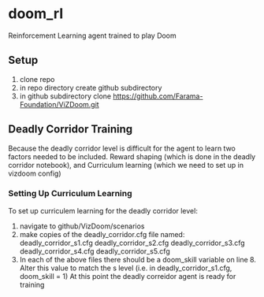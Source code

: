 # doom_rl
Reinforcement Learning agent trained to play Doom 

## Setup
1) clone repo
2) in repo directory create github subdirectory
3) in github subdirectory clone https://github.com/Farama-Foundation/ViZDoom.git

## Deadly Corridor Training
Because the deadly corridor level is difficult for the agent to learn two factors needed to be included. Reward shaping (which is done in the deadly corridor notebook), and Curriculum learning (which we need to set up in vizdoom config)

### Setting Up Curriculum Learning
To set up curriculem learning for the deadly corridor level:
1) navigate to github/VizDoom/scenarios
2) make copies of the deadly_corridor.cfg file named:
    deadly_corridor_s1.cfg
    deadly_corridor_s2.cfg
    deadly_corridor_s3.cfg
    deadly_corridor_s4.cfg
    deadly_corridor_s5.cfg
3) In each of the above files there should be a doom_skill variable on line 8. Alter this value to match the s level (i.e. in deadly_corridor_s1.cfg, doom_skill = 1)
At this point the deadly correidor agent is ready for training